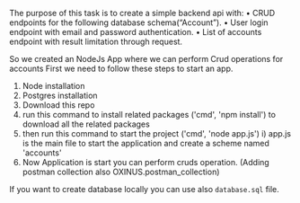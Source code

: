 The purpose of this task is to create a simple backend api with:
• CRUD endpoints for the following database schema(“Account”).
• User login endpoint with email and password authentication.
• List of accounts endpoint with result limitation through request.


So we created an NodeJs App where we can perform Crud operations for accounts
First we need to follow these steps to start an app.
1) Node installation
2) Postgres installation
3) Download this repo
4) run this command to install related packages ('cmd', 'npm install') to download all the related packages
5) then run this command to start the project ('cmd', 'node app.js')
    i) app.js is the main file to start the application and create a scheme named 'accounts'
6) Now Application is start you can perform cruds operation. (Adding postman collection also OXINUS.postman_collection)


If you want to create database locally you can use also ```database.sql``` file.
